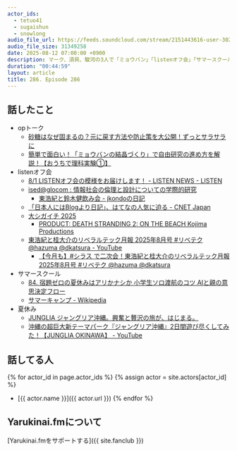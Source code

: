 ```yaml
---
actor_ids:
  - tetuo41
  - sugaishun
  - snowlong
audio_file_url: https://feeds.soundcloud.com/stream/2151443616-user-302747142-yarukinai-286-2025_08_12.mp3
audio_file_size: 31349258
date: 2025-08-12 07:00:00 +0900
description: マーク、須貝、駿河の3人で「ミョウバン」「listenオフ会」「サマースクール・キャンプ」などについて話しました。
duration: "00:44:59"
layout: article
title: 286. Episode 286
---
```


## 話したこと
- opトーク
  - [砂糖はなぜ固まるの？元に戻す方法や防止策を大公開！ずっとサラサラに](https://erecipe.woman.excite.co.jp/article/E1600147409400/)
  - [簡単で面白い！「ミョウバンの結晶づくり」で自由研究の進め方を解説！【おうちで理科実験①】](https://www.manavi.zoshindo.co.jp/ouchi-jikken-001/)
- listenオフ会
  - [8/1 LISTENオフ会の模様をお届けします！ - LISTEN NEWS - LISTEN](https://listen.style/p/listennews/pmiyazhg#comment-21831)
  - [ised@glocom : 情報社会の倫理と設計についての学際的研究](http://www.glocom.jp/ised/)
    - [東浩紀と鈴木健飲み会 - jkondoの日記](https://jkondo.hatenablog.com/entry/20060227/1141080969)
  - [「日本人にはBlogより日記」、はてなの人気に迫る - CNET Japan](https://japan.cnet.com/article/20053530/)
  - [大シガイチ 2025](https://great-trails.jp/events/shiga_ichi_2025)
    - [PRODUCT: DEATH STRANDING 2: ON THE BEACH  Kojima Productions](https://www.kojimaproductions.jp/ja/death-stranding-2)
  - [東浩紀と桂大介のリベラルテック月報 2025年8月号 #リベテク @hazuma @dkatsura - YouTube](https://www.youtube.com/live/GZc1ZAMNjbs?si=WsLWOmX2smiTD0LL&t=3224)
    - [【今月も】#シラス で二次会！東浩紀と桂大介のリベラルテック月報 2025年8月号 #リベテク @hazuma @dkatsura](https://shirasu.io/t/genron/c/genron/p/20250805)
- サマースクール
  - [84. 宿題ゼロの夏休みはアリかナシか  小学生ソロ渡航のコツ  AIと親の意思決定フロー](https://www.momit.fm/episode/84)
  - [サマーキャンプ - Wikipedia](https://ja.wikipedia.org/wiki/%E3%82%B5%E3%83%9E%E3%83%BC%E3%82%AD%E3%83%A3%E3%83%B3%E3%83%97)
- 夏休み
  - [JUNGLIA ジャングリア沖縄。興奮と贅沢の旅が、はじまる。](https://junglia.jp/)
  - [沖縄の超巨大新テーマパーク『ジャングリア沖縄』2日間遊び尽くしてみた！【JUNGLIA OKINAWA】 - YouTube](https://www.youtube.com/watch?v=HKxTN7JCchA)

## 話してる人
{% for actor_id in page.actor_ids %}
  {% assign actor = site.actors[actor_id] %}
- [{{ actor.name }}]({{ actor.url }})
{% endfor %}

## Yarukinai.fmについて
[Yarukinai.fmをサポートする]({{ site.fanclub }})
